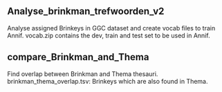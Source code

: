 ## Analyse_brinkman_trefwoorden_v2
Analyse assigned Brinkeys in GGC dataset and create vocab files to train Annif.
vocab.zip contains the dev, train and test set to be used in Annif.


## compare_Brinkman_and_Thema
Find overlap between Brinkman and Thema thesauri.
brinkman_thema_overlap.tsv: Brinkeys which are also found in Thema.
